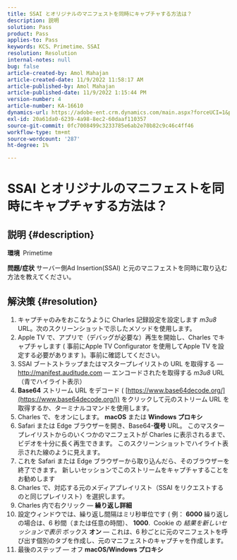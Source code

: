 ```yaml
---
title: SSAI とオリジナルのマニフェストを同時にキャプチャする方法は？
description: 説明
solution: Pass
product: Pass
applies-to: Pass
keywords: KCS、Primetime、SSAI
resolution: Resolution
internal-notes: null
bug: false
article-created-by: Amol Mahajan
article-created-date: 11/9/2022 11:58:17 AM
article-published-by: Amol Mahajan
article-published-date: 11/9/2022 1:15:44 PM
version-number: 4
article-number: KA-16610
dynamics-url: https://adobe-ent.crm.dynamics.com/main.aspx?forceUCI=1&pagetype=entityrecord&etn=knowledgearticle&id=0a56cac8-2560-ed11-9561-6045bd006268
exl-id: 20a61da0-6239-4a98-8ec2-60daaf110357
source-git-commit: 0fc7008499c3233785e6ab2e70b82c9c46c4ff46
workflow-type: tm+mt
source-wordcount: '287'
ht-degree: 1%

---
```


# SSAI とオリジナルのマニフェストを同時にキャプチャする方法は？

## 説明 {#description}

<b>環境 </b>
Primetime


<b>問題/症状</b>
サーバー側Ad Insertion(SSAI) と元のマニフェストを同時に取り込む方法を教えてください。


## 解決策 {#resolution}


1. キャプチャのみをおこなうように Charles 記録設定を設定します *m3u8* URL。次のスクリーンショットで示したメソッドを使用します。
2. Apple TV で、アプリで（デバッグが必要な）再生を開始し、Charles でキャプチャします ( 事前にApple TV Configurator を使用してApple TV を設定する必要があります )。事前に確認してください。
3. SSAI ブートストラップまたはマスタープレイリストの URL を取得する — http://manifest.auditude.com — エンコードされたを取得する *m3u8* URL （青でハイライト表示）
4. <b>Base64</b> ストリーム URL をデコード ( [https://www.base64decode.org/](https://www.base64decode.org/)) をクリックして元のストリーム URL を取得するか、ターミナルコマンドを使用します。
5. Charles で、をオンにします。 <b>macOS</b> または <b>Windows プロキシ</b>
6. Safari または Edge ブラウザーを開き、Base64-<b>復号</b> URL。 このマスタープレイリストからのいくつかのマニフェストが Charles に表示されるまで、ビデオを十分に長く再生できます。 このスクリーンショットでハイライト表示された線のように見えます。
7. これを Safari または Edge ブラウザーから取り込んだら、そのブラウザーを終了できます。 新しいセッションでこのストリームをキャプチャすることをお勧めします
8. Charles で、対応する元のメディアプレイリスト（SSAI をリクエストするのと同じプレイリスト）を選択します。
9. Charles 内で右クリック — <b>繰り返し詳細</b>
10. 設定ウィンドウでは、繰り返し間隔はミリ秒単位です ( 例： <b>6000</b> 繰り返しの場合は、6 秒間（または任意の時間）、 <b>1000</b>.  Cookie の *結果を新しいセッションで表示* ボックス <b>オン</b>  — これは、6 秒ごとに元のマニフェストを呼び出す個別のタブを作成し、元のマニフェストのキャプチャを作成します。
11. 最後のステップ — オフ <b>macOS/Windows プロキシ</b>

